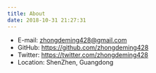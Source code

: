 ```yaml
---
title: About
date: 2018-10-31 21:27:31
---
```


*   E-mail: zhongdeming428@gmail.com
*   GitHub: https://github.com/zhongdeming428
*   Twitter: https://twitter.com/zhongdeming428
*   Location: ShenZhen, Guangdong
